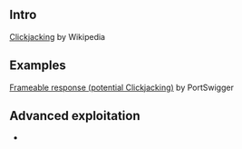 ## Intro
[Clickjacking](https://en.wikipedia.org/wiki/Clickjacking) by Wikipedia  

## Examples

[Frameable response (potential Clickjacking)](https://portswigger.net/knowledgebase/Issues/details/005009a0_frameableresponsepotentialclickjacking) by PortSwigger  

## Advanced exploitation
-